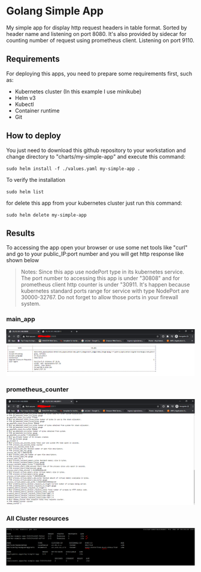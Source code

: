 # Golang Simple App

My simple app for display http request headers in table format. Sorted by header name and listening on port 8080. It's also provided by sidecar for counting number of request using prometheus client. Listening on port 9110.


## Requirements

For deploying this apps, you need to prepare some requirements first, such as:
  - Kubernetes cluster (In this example I use minikube)
  - Helm v3
  - Kubectl 
  - Container runtime
  - Git

## How to deploy

You just need to download this github repository to your workstation and change directory to "charts/my-simple-app" and execute this command:

`sudo helm install -f ./values.yaml my-simple-app .`

To verify the installation 

`sudo helm list`

for delete this app from your kubernetes cluster just run this command: 

`sudo helm delete my-simple-app`


## Results

To accessing the app open your browser or use some net tools like "curl" and go to your public_IP:port number and you will get http response like shown below

> Notes: Since this app use nodePort type in its kubernetes service. The port number to accessing this app is under "30808" and for prometheus client http counter is under "30911. It's happen because kubernetes standard ports range for service with type NodePort are 30000-32767. Do not forget to allow those ports in your firewall system.

### main_app

![vars](files/images/r1.PNG)

### prometheus_counter

![vars](files/images/r2.PNG)

### All Cluster resources

![vars](files/images/r3.PNG)
